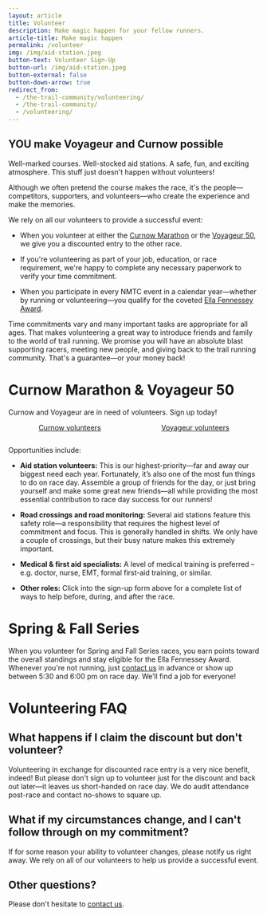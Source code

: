 ```yaml
---
layout: article
title: Volunteer
description: Make magic happen for your fellow runners.
article-title: Make magic happen
permalink: /volunteer
img: /img/aid-station.jpeg
button-text: Volunteer Sign-Up
button-url: /img/aid-station.jpeg
button-external: false
button-down-arrow: true
redirect_from:
  - /the-trail-community/volunteering/
  - /the-trail-community/
  - /volunteering/
---
```


## YOU make Voyageur and Curnow possible

Well-marked courses. Well-stocked aid stations. A safe, fun, and exciting atmosphere. This stuff just doesn't happen without volunteers!

Although we often pretend the course makes the race, it's the people—competitors, supporters, and volunteers—who create the experience and make the memories.

We rely on all our volunteers to provide a successful event:

* When you volunteer at either the [Curnow Marathon](/curnow) or the [Voyageur 50](/voyageur), we give you a discounted entry to the other race.

* If you're volunteering as part of your job, education, or race requirement, we're happy to complete any necessary paperwork to verify your time commitment.

* When you participate in every NMTC event in a calendar year—whether by running or volunteering—you qualify for the coveted [Ella Fennessey Award](/fennessey-award).

Time commitments vary and many important tasks are appropriate for all ages. That makes volunteering a great way to introduce friends and family to the world of trail running. We promise you will have an absolute blast supporting racers, meeting new people, and giving back to the trail running community. That's a guarantee—or your money back!

# Curnow Marathon &amp; Voyageur 50

Curnow and Voyageur are in need of volunteers. Sign up today!

<div class="container" style="display:flex;padding-bottom:1em;">
  <a href="https://docs.google.com/forms/d/e/1FAIpQLSdvW7FwzVv2naQ7jjNZF6tMq6eHe5CRb-l4dAnTbKKEShpmhQ/viewform?vc=0&c=0&w=1&flr=0" style="margin: 0 auto;" target="blank">
    <div class="button">Curnow volunteers</div>
  </a>
  <a href="https://docs.google.com/forms/d/e/1FAIpQLSeWOkAprzE5xPmNP7AgLZDdEAtwwzN5v_LMGYf7IO_D-XkxMw/viewform?vc=0&c=0&w=1&flr=0" style="margin: 0 auto;" target="blank">
    <div class="button">Voyageur volunteers</div>
  </a>
</div>

Opportunities include:

* **Aid station volunteers:** This is our highest-priority—far and away our biggest need each year. Fortunately, it’s also one of the most fun things to do on race day. Assemble a group of friends for the day, or just bring yourself and make some great new friends—all while providing the most essential contribution to race day success for our runners!

* **Road crossings and road monitoring:** Several aid stations feature this safety role—a responsibility that requires the highest level of commitment and focus. This is generally handled in shifts. We only have a couple of crossings, but their busy nature makes this extremely important.

* **Medical & first aid specialists:** A level of medical training is preferred – e.g. doctor, nurse, EMT, formal first-aid training, or similar.

* **Other roles:** Click into the sign-up form above for a complete list of ways to help before, during, and after the race.

# Spring & Fall Series

When you volunteer for Spring and Fall Series races, you earn points toward the overall standings and stay eligible for the Ella Fennessey Award. Whenever you're not running, just [contact us](/contact) in advance or show up between 5:30 and 6:00 pm on race day. We’ll find a job for everyone!  

# Volunteering FAQ

## What happens if I claim the discount but don't volunteer?

Volunteering in exchange for discounted race entry is a very nice benefit, indeed! But please don't sign up to volunteer just for the discount and back out later—it leaves us short-handed on race day. We do audit attendance post-race and contact no-shows to square up.

## What if my circumstances change, and I can't follow through on my commitment?

If for some reason your ability to volunteer changes, please notify us right away. We rely on all of our volunteers to help us provide a successful event.

## Other questions?

Please don't hesitate to [contact us](/contact).
